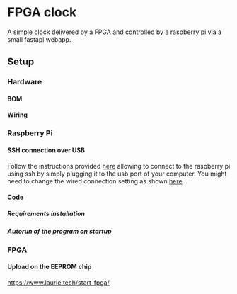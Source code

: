 # FPGA clock
A simple clock delivered by a FPGA and controlled by a raspberry pi via a small fastapi webapp.

## Setup

### Hardware
#### BOM
#### Wiring


### Raspberry Pi
#### SSH connection over USB
Follow the instructions provided [here](https://solarianprogrammer.com/2018/12/07/raspberry-pi-zero-internet-usb/) allowing to connect to the raspberry pi using ssh by simply plugging it to the usb port of your computer. You might need to change the wired connection setting as shown [here](https://www.universalmediaserver.com/forum/viewtopic.php?t=12616).

#### Code
##### Requirements installation
##### Autorun of the program on startup


### FPGA
#### Upload on the EEPROM chip
https://www.laurie.tech/start-fpga/

